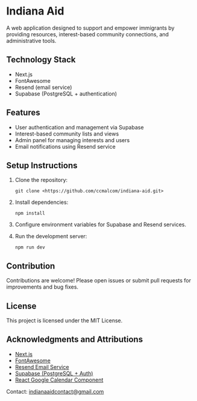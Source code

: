 # Indiana Aid

A web application designed to support and empower immigrants by providing resources, interest-based community connections, and administrative tools.

## Technology Stack

- Next.js
- FontAwesome
- Resend (email service)
- Supabase (PostgreSQL + authentication)

## Features

- User authentication and management via Supabase
- Interest-based community lists and views
- Admin panel for managing interests and users
- Email notifications using Resend service

## Setup Instructions

1. Clone the repository:

   ```
   git clone <https://github.com/ccmalcom/indiana-aid.git>
   ```

2. Install dependencies:

   ```
   npm install
   ```

3. Configure environment variables for Supabase and Resend services.
4. Run the development server:

   ```
   npm run dev
   ```

## Contribution

Contributions are welcome! Please open issues or submit pull requests for improvements and bug fixes.

## License

This project is licensed under the MIT License.

## Acknowledgments and Attributions

- [Next.js](https://nextjs.org/)
- [FontAwesome](https://fontawesome.com/)
- [Resend Email Service](https://resend.com/)
- [Supabase (PostgreSQL + Auth)](https://supabase.com/)
- [React Google Calendar Component](https://github.com/ericz1803/react-google-calendar?tab=readme-ov-file)

Contact: <indianaaidcontact@gmail.com>
